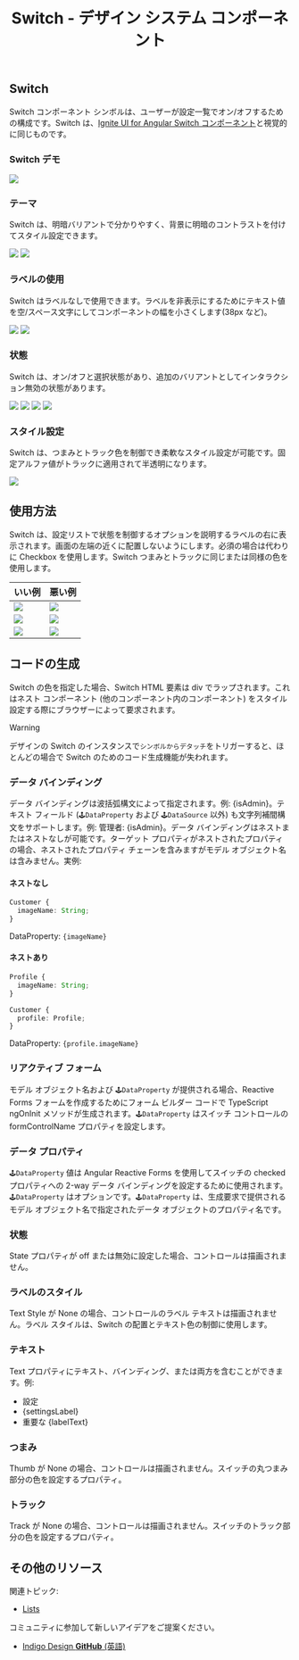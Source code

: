 ﻿---
title: Switch - デザイン システム コンポーネント
_description: Switch コンポーネント シンボルは、ユーザーが選択にマークできる機能を提供します。
_keywords: デザイン システム, Sketch, Ignite UI for Angular, コンポーネント, UI ライブラリ, ウィジェット
_language: ja
---

## Switch

Switch コンポーネント シンボルは、ユーザーが設定一覧でオン/オフするための構成です。Switch は、[Ignite UI for Angular Switch コンポーネント](https://jp.infragistics.com/products/ignite-ui-angular/angular/components/switch.html)と視覚的に同じものです。

### Switch デモ

<img src="../images/switch_demo.png" srcset="../images/switch_demo@2x.png 2x" />

### テーマ

Switch は、明暗バリアントで分かりやすく、背景に明暗のコントラストを付けてスタイル設定できます。

<img src="../images/switch_dark.png" srcset="../images/switch_dark@2x.png 2x" />
<img src="../images/switch_light.png" srcset="../images/switch_light@2x.png 2x" />

### ラベルの使用

Switch はラベルなしで使用できます。ラベルを非表示にするためにテキスト値を空/スペース文字にしてコンポーネントの幅を小さくします(38px など)。

<img src="../images/switch_label.png" srcset="../images/switch_label@2x.png 2x" />
<img src="../images/switch_no_label.png" srcset="../images/switch_no_label@2x.png 2x" />

### 状態

Switch は、オン/オフと選択状態があり、追加のバリアントとしてインタラクション無効の状態があります。

<img src="../images/switch_on.png" srcset="../images/switch_on@2x.png 2x" />
<img src="../images/switch_on_disabled.png" srcset="../images/switch_on_disabled@2x.png 2x" />
<img src="../images/switch_off.png" srcset="../images/switch_off@2x.png 2x" />
<img src="../images/switch_off_disabled.png" srcset="../images/switch_off_disabled@2x.png 2x" />

### スタイル設定

Switch は、つまみとトラック色を制御でき柔軟なスタイル設定が可能です。固定アルファ値がトラックに適用されて半透明になります。

<img src="../images/switch_styling.png" srcset="../images/switch_styling@2x.png 2x" />

## 使用方法

Switch は、設定リストで状態を制御するオプションを説明するラベルの右に表示されます。画面の左端の近くに配置しないようにします。必須の場合は代わりに Checkbox を使用します。Switch つまみとトラックに同じまたは同様の色を使用します。

| いい例                            | 悪い例                           |
| ----------------------------- | ------------------------------- |
| <img src="../images/switch_do1.png" srcset="../images/switch_do1@2x.png 2x" /> | <img src="../images/switch_dont1.png" srcset="../images/switch_dont1@2x.png 2x" /> |
| <img src="../images/switch_do2.png" srcset="../images/switch_do2@2x.png 2x" /> | <img src="../images/switch_dont2.png" srcset="../images/switch_dont2@2x.png 2x" /> |
| <img src="../images/switch_do3.png" srcset="../images/switch_do3@2x.png 2x" /> | <img src="../images/switch_dont3.png" srcset="../images/switch_dont3@2x.png 2x" /> |

## コードの生成

Switch の色を指定した場合、Switch HTML 要素は div でラップされます。これはネスト コンポーネント (他のコンポーネント内のコンポーネント) をスタイル設定する際にブラウザーによって要求されます。

> [!WARNING]
> デザインの Switch のインスタンスで`シンボルからデタッチ`をトリガーすると、ほとんどの場合で Switch のためのコード生成機能が失われます。

### データ バインディング

データ バインディングは波括弧構文によって指定されます。例: {isAdmin}。テキスト フィールド (`🕹️DataProperty` および `🕹️DataSource` 以外) も文字列補間構文をサポートします。例: 管理者: {isAdmin}。データ バインディングはネストまたはネストなしが可能です。ターゲット プロパティがネストされたプロパティの場合、ネストされたプロパティ チェーンを含みますがモデル オブジェクト名は含みません。実例:

#### ネストなし

```typescript
Customer {
  imageName: String;
}
```
DataProperty: `{imageName}`

#### ネストあり

```typescript
Profile {
  imageName: String;
}

Customer {
  profile: Profile;
}
```
DataProperty: `{profile.imageName}`

### リアクティブ フォーム

モデル オブジェクト名および `🕹️DataProperty` が提供される場合、Reactive Forms フォームを作成するためにフォーム ビルダー コードで TypeScript ngOnInit メソッドが生成されます。`🕹️DataProperty` はスイッチ コントロールの formControlName プロパティを設定します。

### データ プロパティ

`🕹️DataProperty` 値は Angular Reactive Forms を使用してスイッチの checked プロパティへの 2-way データ バインディングを設定するために使用されます。`🕹️DataProperty` はオプションです。`🕹️DataProperty` は、生成要求で提供されるモデル オブジェクト名で指定されたデータ オブジェクトのプロパティ名です。

### 状態

State プロパティが off または無効に設定した場合、コントロールは描画されません。

### ラベルのスタイル

Text Style が None の場合、コントロールのラベル テキストは描画されません。ラベル スタイルは、Switch の配置とテキスト色の制御に使用します。

### テキスト

Text プロパティにテキスト、バインディング、または両方を含むことができます。例:

- 設定
- {settingsLabel}
- 重要な {labelText}

### つまみ

Thumb が None の場合、コントロールは描画されません。スイッチの丸つまみ部分の色を設定するプロパティ。

### トラック

Track が None の場合、コントロールは描画されません。スイッチのトラック部分の色を設定するプロパティ。

## その他のリソース

関連トピック:

- [Lists](lists.md)
  <div class="divider--half"></div>

コミュニティに参加して新しいアイデアをご提案ください。

- [Indigo Design **GitHub** (英語)](https://github.com/IgniteUI/design-system-docfx)
